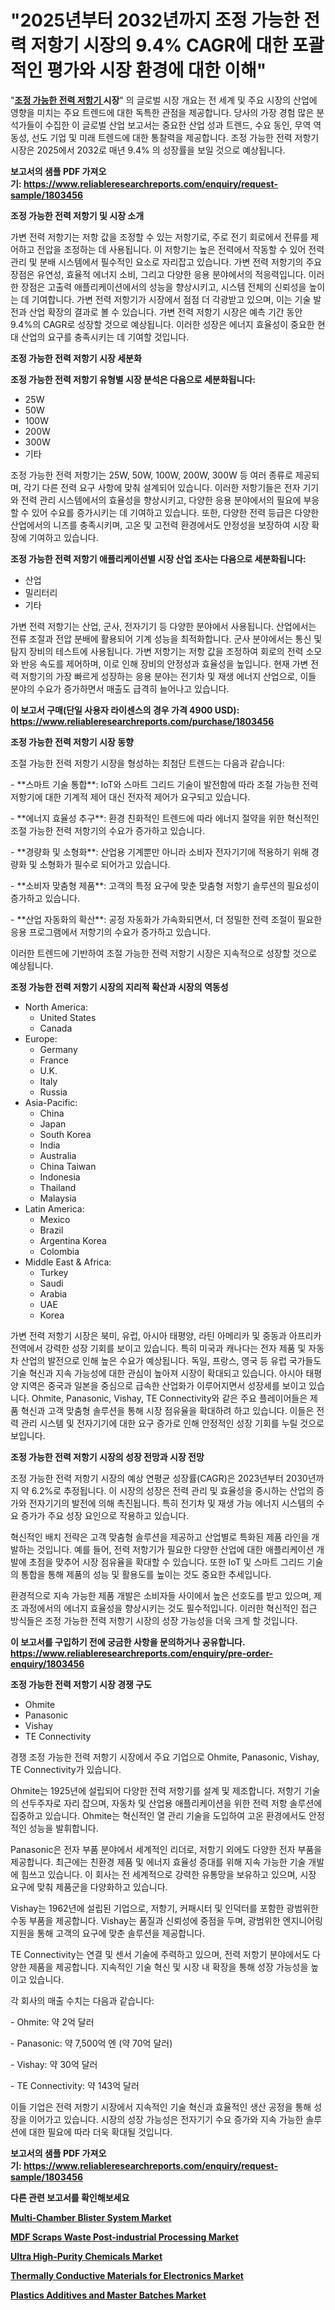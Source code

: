 <p><h1>"2025년부터 2032년까지 조정 가능한 전력 저항기 시장의 9.4% CAGR에 대한 포괄적인 평가와 시장 환경에 대한 이해"</h1></p><p>"<strong><a href="https://www.reliableresearchreports.com/adjustable-power-resistor-r1803456?utm_campaign=106&utm_medium=7&utm_source=Github&utm_content=ia&utm_term=01022025&utm_id=adjustable-power-resistor">조정 가능한 전력 저항기&nbsp;</a></strong><strong>시장</strong>" 의 글로벌 시장 개요는 전 세계 및 주요 시장의 산업에 영향을 미치는 주요 트렌드에 대한 독특한 관점을 제공합니다. 당사의 가장 경험 많은 분석가들이 수집한 이 글로벌 산업 보고서는 중요한 산업 성과 트렌드, 수요 동인, 무역 역동성, 선도 기업 및 미래 트렌드에 대한 통찰력을 제공합니다. 조정 가능한 전력 저항기 시장은 2025에서 2032로 매년 9.4% 의 성장률을 보일 것으로 예상됩니다.&nbsp;</p>
<p><strong>보고서의 샘플 PDF 가져오기:&nbsp;<a href="https://www.reliableresearchreports.com/enquiry/request-sample/1803456?utm_campaign=106&utm_medium=7&utm_source=Github&utm_content=ia&utm_term=01022025&utm_id=adjustable-power-resistor">https://www.reliableresearchreports.com/enquiry/request-sample/1803456</a></strong></p>
<p><strong>조정 가능한 전력 저항기 및 시장 소개</strong></p>
<p><p>가변 전력 저항기는 저항 값을 조정할 수 있는 저항기로, 주로 전기 회로에서 전류를 제어하고 전압을 조정하는 데 사용됩니다. 이 저항기는 높은 전력에서 작동할 수 있어 전력 관리 및 분배 시스템에서 필수적인 요소로 자리잡고 있습니다. 가변 전력 저항기의 주요 장점은 유연성, 효율적 에너지 소비, 그리고 다양한 응용 분야에서의 적응력입니다. 이러한 장점은 고출력 애플리케이션에서의 성능을 향상시키고, 시스템 전체의 신뢰성을 높이는 데 기여합니다. 가변 전력 저항기가 시장에서 점점 더 각광받고 있으며, 이는 기술 발전과 산업 확장의 결과로 볼 수 있습니다. 가변 전력 저항기 시장은 예측 기간 동안 9.4%의 CAGR로 성장할 것으로 예상됩니다. 이러한 성장은 에너지 효율성이 중요한 현대 산업의 요구를 충족시키는 데 기여할 것입니다.</p></p>
<p><strong>조정 가능한 전력 저항기 시장 세분화</strong></p>
<p><strong>조정 가능한 전력 저항기 유형별 시장 분석은 다음으로 세분화됩니다:</strong></p>
<p><ul><li>25W</li><li>50W</li><li>100W</li><li>200W</li><li>300W</li><li>기타</li></ul></p>
<p><p>조정 가능한 전력 저항기는 25W, 50W, 100W, 200W, 300W 등 여러 종류로 제공되며, 각기 다른 전력 요구 사항에 맞춰 설계되어 있습니다. 이러한 저항기들은 전자 기기와 전력 관리 시스템에서의 효율성을 향상시키고, 다양한 응용 분야에서의 필요에 부응할 수 있어 수요를 증가시키는 데 기여하고 있습니다. 또한, 다양한 전력 등급은 다양한 산업에서의 니즈를 충족시키며, 고온 및 고전력 환경에서도 안정성을 보장하여 시장 확장에 기여하고 있습니다.</p></p>
<p><strong>조정 가능한 전력 저항기 애플리케이션별 시장 산업 조사는 다음으로 세분화됩니다:</strong></p>
<p><ul><li>산업</li><li>밀리터리</li><li>기타</li></ul></p>
<p><p>가변 전력 저항기는 산업, 군사, 전자기기 등 다양한 분야에서 사용됩니다. 산업에서는 전류 조절과 전압 분배에 활용되어 기계 성능을 최적화합니다. 군사 분야에서는 통신 및 탐지 장비의 테스트에 사용됩니다. 가변 저항기는 저항 값을 조정하여 회로의 전력 소모와 반응 속도를 제어하며, 이로 인해 장비의 안정성과 효율성을 높입니다. 현재 가변 전력 저항기의 가장 빠르게 성장하는 응용 분야는 전기차 및 재생 에너지 산업으로, 이들 분야의 수요가 증가하면서 매출도 급격히 늘어나고 있습니다.</p></p>
<p><strong>이 보고서 구매(단일 사용자 라이센스의 경우 가격 4900 USD): <a href="https://www.reliableresearchreports.com/purchase/1803456?utm_campaign=106&utm_medium=7&utm_source=Github&utm_content=ia&utm_term=01022025&utm_id=adjustable-power-resistor">https://www.reliableresearchreports.com/purchase/1803456</a></strong></p>
<p><strong>조정 가능한 전력 저항기 시장 동향</strong></p>
<p><p>조절 가능한 전력 저항기 시장을 형성하는 최첨단 트렌드는 다음과 같습니다:</p><p>- **스마트 기술 통합**: IoT와 스마트 그리드 기술이 발전함에 따라 조절 가능한 전력 저항기에 대한 기계적 제어 대신 전자적 제어가 요구되고 있습니다.</p><p>- **에너지 효율성 추구**: 환경 친화적인 트렌드에 따라 에너지 절약을 위한 혁신적인 조절 가능한 전력 저항기의 수요가 증가하고 있습니다.</p><p>- **경량화 및 소형화**: 산업용 기계뿐만 아니라 소비자 전자기기에 적용하기 위해 경량화 및 소형화가 필수로 되어가고 있습니다.</p><p>- **소비자 맞춤형 제품**: 고객의 특정 요구에 맞춘 맞춤형 저항기 솔루션의 필요성이 증가하고 있습니다.</p><p>- **산업 자동화의 확산**: 공정 자동화가 가속화되면서, 더 정밀한 전력 조절이 필요한 응용 프로그램에서 저항기의 수요가 증가하고 있습니다.</p><p>이러한 트렌드에 기반하여 조절 가능한 전력 저항기 시장은 지속적으로 성장할 것으로 예상됩니다.</p></p>
<p><strong>조정 가능한 전력 저항기 시장의 지리적 확산과 시장의 역동성</strong></p>
<p><ul>
    <li>
        North America:
        <ul>
            <li>United States</li>
            <li>Canada</li>
        </ul>
    </li>
    <li>
        Europe:
        <ul>
            <li>Germany</li>
            <li>France</li>
            <li>U.K.</li>
            <li>Italy</li>
            <li>Russia</li>
        </ul>
    </li>
    <li>
        Asia-Pacific:
        <ul>
            <li>China</li>
            <li>Japan</li>
            <li>South Korea</li>
            <li>India</li>
            <li>Australia</li>
            <li>China Taiwan</li>
            <li>Indonesia</li>
            <li>Thailand</li>
            <li>Malaysia</li>
        </ul>
    </li>
    <li>
        Latin America:
        <ul>
            <li>Mexico</li>
            <li>Brazil</li>
            <li>Argentina Korea</li>
            <li>Colombia</li>
        </ul>
    </li>
    <li>
        Middle East & Africa:
        <ul>
            <li>Turkey</li>
            <li>Saudi</li>
            <li>Arabia</li>
            <li>UAE</li>
            <li>Korea</li>
        </ul>
    </li>
    </ul></p>
<p><p>가변 전력 저항기 시장은 북미, 유럽, 아시아 태평양, 라틴 아메리카 및 중동과 아프리카 전역에서 강력한 성장 기회를 보이고 있습니다. 특히 미국과 캐나다는 전자 제품 및 자동차 산업의 발전으로 인해 높은 수요가 예상됩니다. 독일, 프랑스, 영국 등 유럽 국가들도 기술 혁신과 지속 가능성에 대한 관심이 높아져 시장이 확대되고 있습니다. 아시아 태평양 지역은 중국과 일본을 중심으로 급속한 산업화가 이루어지면서 성장세를 보이고 있습니다. Ohmite, Panasonic, Vishay, TE Connectivity와 같은 주요 플레이어들은 제품 혁신과 고객 맞춤형 솔루션을 통해 시장 점유율을 확대하려 하고 있습니다. 이들은 전력 관리 시스템 및 전자기기에 대한 요구 증가로 인해 안정적인 성장 기회를 누릴 것으로 보입니다.</p></p>
<p><strong>조정 가능한 전력 저항기 시장의 성장 전망과 시장 전망</strong></p>
<p><p>조정 가능한 전력 저항기 시장의 예상 연평균 성장률(CAGR)은 2023년부터 2030년까지 약 6.2%로 추정됩니다. 이 시장의 성장은 전력 관리 및 효율성을 중시하는 산업의 증가와 전자기기의 발전에 의해 촉진됩니다. 특히 전기차 및 재생 가능 에너지 시스템의 수요 증가가 주요 성장 요인으로 작용하고 있습니다.</p><p>혁신적인 배치 전략은 고객 맞춤형 솔루션을 제공하고 산업별로 특화된 제품 라인을 개발하는 것입니다. 예를 들어, 전력 저항기가 필요한 다양한 산업에 대한 애플리케이션 개발에 초점을 맞추어 시장 점유율을 확대할 수 있습니다. 또한 IoT 및 스마트 그리드 기술의 통합을 통해 제품의 성능 및 활용도를 높이는 것도 중요한 추세입니다. </p><p>환경적으로 지속 가능한 제품 개발은 소비자들 사이에서 높은 선호도를 받고 있으며, 제조 과정에서의 에너지 효율성을 향상시키는 것도 필수적입니다. 이러한 혁신적인 접근 방식들은 조정 가능한 전력 저항기 시장의 성장 가능성을 더욱 크게 할 것입니다.</p></p>
<p><strong>이 보고서를 구입하기 전에 궁금한 사항을 문의하거나 공유합니다. <a href="https://www.reliableresearchreports.com/enquiry/pre-order-enquiry/1803456?utm_campaign=106&utm_medium=7&utm_source=Github&utm_content=ia&utm_term=01022025&utm_id=adjustable-power-resistor">https://www.reliableresearchreports.com/enquiry/pre-order-enquiry/1803456</a></strong></p>
<p><strong>조정 가능한 전력 저항기 시장 경쟁 구도</strong></p>
<p><ul><li>Ohmite</li><li>Panasonic</li><li>Vishay</li><li>TE Connectivity</li></ul></p>
<p><p>경쟁 조정 가능한 전력 저항기 시장에서 주요 기업으로 Ohmite, Panasonic, Vishay, TE Connectivity가 있습니다. </p><p>Ohmite는 1925년에 설립되어 다양한 전력 저항기를 설계 및 제조합니다. 저항기 기술의 선두주자로 자리 잡으며, 자동차 및 산업용 애플리케이션을 위한 전력 저항 솔루션에 집중하고 있습니다. Ohmite는 혁신적인 열 관리 기술을 도입하여 고온 환경에서도 안정적인 성능을 발휘합니다.</p><p>Panasonic은 전자 부품 분야에서 세계적인 리더로, 저항기 외에도 다양한 전자 부품을 제공합니다. 최근에는 친환경 제품 및 에너지 효율성 증대를 위해 지속 가능한 기술 개발에 힘쓰고 있습니다. 이 회사는 전 세계적으로 강력한 유통망을 보유하고 있으며, 시장 요구에 맞춰 제품군을 다양화하고 있습니다.</p><p>Vishay는 1962년에 설립된 기업으로, 저항기, 커패시터 및 인덕터를 포함한 광범위한 수동 부품을 제공합니다. Vishay는 품질과 신뢰성에 중점을 두며, 광범위한 엔지니어링 지원을 통해 고객의 요구에 맞춘 솔루션을 제공합니다. </p><p>TE Connectivity는 연결 및 센서 기술에 주력하고 있으며, 전력 저항기 분야에서도 다양한 제품을 제공합니다. 지속적인 기술 혁신 및 시장 내 확장을 통해 성장 가능성을 높이고 있습니다.</p><p>각 회사의 매출 수치는 다음과 같습니다:</p><p>- Ohmite: 약 2억 달러</p><p>- Panasonic: 약 7,500억 엔 (약 70억 달러)</p><p>- Vishay: 약 30억 달러</p><p>- TE Connectivity: 약 143억 달러</p><p>이들 기업은 전력 저항기 시장에서 지속적인 기술 혁신과 효율적인 생산 공정을 통해 성장을 이어가고 있습니다. 시장의 성장 가능성은 전자기기 수요 증가와 지속 가능한 솔루션에 대한 필요에 따라 더욱 확대될 것입니다.</p></p>
<p><strong>보고서의 샘플 PDF 가져오기:&nbsp;<a href="https://www.reliableresearchreports.com/enquiry/request-sample/1803456?utm_campaign=106&utm_medium=7&utm_source=Github&utm_content=ia&utm_term=01022025&utm_id=adjustable-power-resistor">https://www.reliableresearchreports.com/enquiry/request-sample/1803456</a></strong></p>
<p><strong></strong></p>
<p><strong></strong></p>
<p><strong></strong></p>
<p><strong></strong></p>
<p><strong>다른 관련 보고서를 확인해보세요</strong></p>
<p><strong><p><a href="https://github.com/stephaniwo144/Market-Research-Report-List-1/blob/main/multi-chamber-blister-system-market.md?utm_campaign=106&utm_medium=7&utm_source=Github&utm_content=ia&utm_term=01022025&utm_id=adjustable-power-resistor">Multi-Chamber Blister System Market</a></p><p><a href="https://github.com/tanekacalderon743/Market-Research-Report-List-1/blob/main/mdf-scraps-waste-post-industrial-processing-market.md?utm_campaign=106&utm_medium=7&utm_source=Github&utm_content=ia&utm_term=01022025&utm_id=adjustable-power-resistor">MDF Scraps Waste Post-industrial Processing Market</a></p><p><a href="https://github.com/lvaill871987/Market-Research-Report-List-1/blob/main/ultra-high-purity-chemicals-market.md?utm_campaign=106&utm_medium=7&utm_source=Github&utm_content=ia&utm_term=01022025&utm_id=adjustable-power-resistor">Ultra High-Purity Chemicals Market</a></p><p><a href="https://github.com/klaassenmackenzie6/Market-Research-Report-List-1/blob/main/thermally-conductive-materials-for-electronics-market.md?utm_campaign=106&utm_medium=7&utm_source=Github&utm_content=ia&utm_term=01022025&utm_id=adjustable-power-resistor">Thermally Conductive Materials for Electronics Market</a></p><p><a href="https://github.com/ParvinKhatun77/Market-Research-Report-List-1/blob/main/plastics-additives-and-master-batches-market.md?utm_campaign=106&utm_medium=7&utm_source=Github&utm_content=ia&utm_term=01022025&utm_id=adjustable-power-resistor">Plastics Additives and Master Batches Market</a></p></strong></p>
<p></p>
